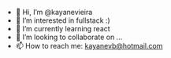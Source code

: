 - 👋 Hi, I’m @kayanevieira
- 👀 I’m interested in fullstack :)
- 🌱 I’m currently learning react
- 💞️ I’m looking to collaborate on ...
- 📫 How to reach me: kayanevb@hotmail.com

<!---
kayanevieira/kayanevieira is a ✨ special ✨ repository because its `README.md` (this file) appears on your GitHub profile.
You can click the Preview link to take a look at your changes.
--->
